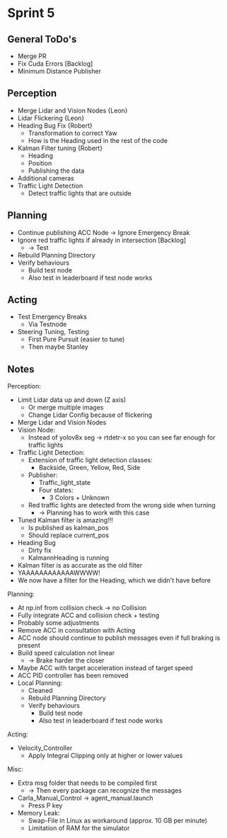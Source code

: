 # Sprint 5

## General ToDo's

- Merge PR
- Fix Cuda Errors [Backlog]
- Minimum Distance Publisher

## Perception

- Merge Lidar and Vision Nodes {Leon}
- Lidar Flickering {Leon}
- Heading Bug Fix {Robert}
  - Transformation to correct Yaw
  - How is the Heading used in the rest of the code
- Kalman Filter tuning {Robert}
  - Heading
  - Position
  - Publishing the data
- Additional cameras
- Traffic Light Detection
  - Detect traffic lights that are outside

## Planning

- Continue publishing ACC Node → Ignore Emergency Break
- Ignore red traffic lights if already in intersection [Backlog]
  - → Test
- Rebuild Planning Directory
- Verify behaviours
  - Build test node
  - Also test in leaderboard if test node works

## Acting

- Test Emergency Breaks
  - Via Testnode
- Steering Tuning, Testing
  - First Pure Pursuit (easier to tune)
  - Then maybe Stanley

## Notes

Perception:

- Limit Lidar data up and down (Z axis)
  - Or merge multiple images
  - Change Lidar Config because of flickering
- Merge Lidar and Vision Nodes
- Vision Node:
  - Instead of yolov8x seg → rtdetr-x so you can see far enough for traffic lights
- Traffic Light Detection:
  - Extension of traffic light detection classes:
    - Backside, Green, Yellow, Red, Side
  - Publisher:
    - Traffic_light_state
    - Four states:
      - 3 Colors + Unknown
  - Red traffic lights are detected from the wrong side when turning
    - → Planning has to work with this case
- Tuned Kalman filter is amazing!!!
  - Is published as kalman_pos
  - Should replace current_pos
- Heading Bug
  - Dirty fix
  - KalmannHeading is running
- Kalman filter is as accurate as the old filter
- YAAAAAAAAAAAAWWWW!
- We now have a filter for the Heading, which we didn't have before

Planning:

- At np.inf from collision check → no Collision
- Fully integrate ACC and collision check + testing
- Probably some adjustments
- Remove ACC in consultation with Acting
- ACC node should continue to publish messages even if full braking is present
- Build speed calculation not linear
  - → Brake harder the closer
- Maybe ACC with target acceleration instead of target speed
- ACC PID controller has been removed
- Local Planning:
  - Cleaned
  - Rebuild Planning Directory
  - Verify behaviours
    - Build test node
    - Also test in leaderboard if test node works

Acting:

- Velocity_Controller
  - Apply Integral Clipping only at higher or lower values

Misc:

- Extra msg folder that needs to be compiled first
  - → Then every package can recognize the messages
- Carla_Manual_Control → agent_manual.launch
  - Press P key
- Memory Leak:
  - Swap-File in Linux as workaround (approx. 10 GB per minute)
  - Limitation of RAM for the simulator
